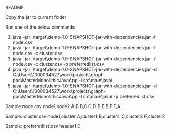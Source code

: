 README

Copy the jar to current folder

Run one of the below commands

1. java -jar .\target\demo-1.0-SNAPSHOT-jar-with-dependencies.jar -f node.csv
2. java -jar .\target\demo-1.0-SNAPSHOT-jar-with-dependencies.jar -f node.csv -c cluster.csv
3. java -jar .\target\demo-1.0-SNAPSHOT-jar-with-dependencies.jar -f node.csv -c cluster.csv -p preferredlist.csv
4. java -jar .\target\demo-1.0-SNAPSHOT-jar-with-dependencies.jar -d C:\Users\1000034527\work\projects\graph-poc\MasterMonolithicJavaApp -l src\main\java\\
5. java -jar .\target\demo-1.0-SNAPSHOT-jar-with-dependencies.jar -d C:\Users\1000034527\work\projects\graph-poc\MasterMonolithicJavaApp -l src\main\java\\ -p preferredlist.csv

Sample:node.csv
node1,node2
A,B
B,C
C,D
B,E
B,F
F,A

Sample: cluster.csv
node1,cluster
A,cluster1
B,cluster4
C,cluster3
F,cluster2

Sample: preferredlist.csv
header1
E


